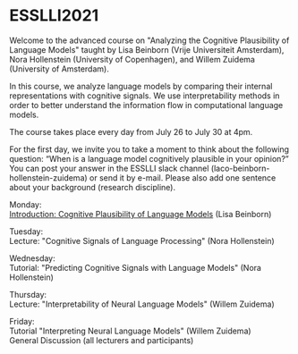 # ESSLLI2021

Welcome to the advanced course on "Analyzing the Cognitive Plausibility of Language Models" taught by Lisa Beinborn (Vrije Universiteit Amsterdam), Nora Hollenstein (University of Copenhagen), and Willem Zuidema (University of Amsterdam). 

In this course, we analyze language models by comparing their internal representations with cognitive signals. We use interpretability methods in order to better understand the information flow in computational language models. 

The course takes place every day from July 26 to July 30 at 4pm. 

For the first day, we invite you to take a moment to think about the following question: “When is a language model cognitively plausible in your opinion?”
You can post your answer in the ESSLLI slack channel (laco-beinborn-hollenstein-zuidema) or send it by e-mail. Please also add one sentence about your background (research discipline). 

Monday: <br>
[Introduction: Cognitive Plausibility of Language Models](https://github.com/beinborn/ESSLLI2021/blob/main/slides/Monday.pdf) (Lisa Beinborn)

Tuesday: <br>
Lecture: "Cognitive Signals of Language Processing" (Nora Hollenstein)

Wednesday: <br>
Tutorial: "Predicting Cognitive Signals with Language Models" (Nora Hollenstein)

Thursday: <br>
Lecture: "Interpretability of Neural Language Models" (Willem Zuidema)

Friday: <br>
Tutorial "Interpreting Neural Language Models" (Willem Zuidema) <br>
General Discussion (all lecturers and participants)

